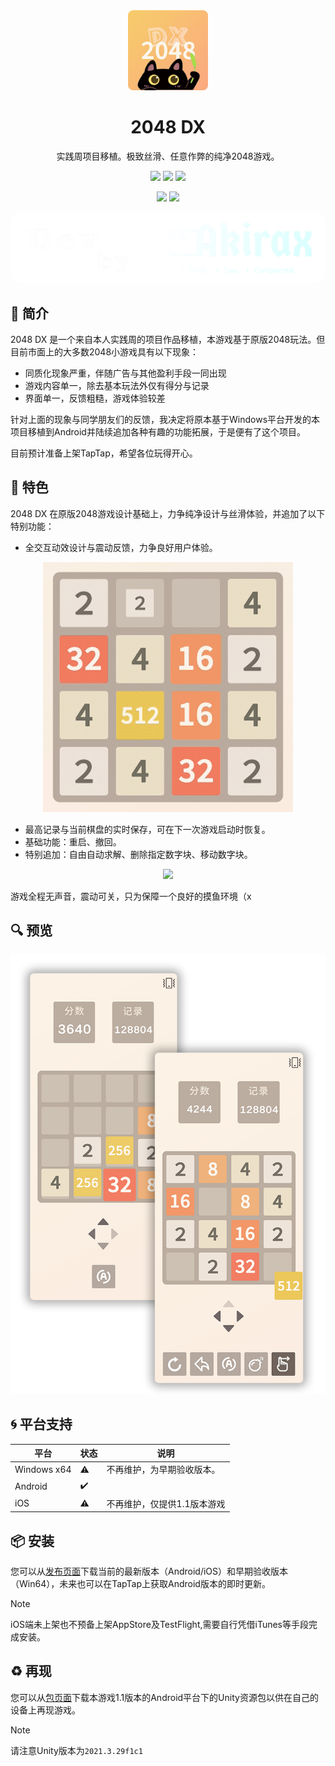 <div align=center>
  <img width=128 src="Assets\Images\gamelogocorner.png">
</div>

<h1 align="center">
  2048 DX
</h1>

<p align="center">
  实践周项目移植。极致丝滑、任意作弊的纯净2048游戏。
</p>

<p align="center">
  <img src="https://img.shields.io/badge/language-C%23-yellow.svg">
  <img src="https://img.shields.io/badge/Platform-Windows%20%7C%20Android%20%7C%20iOS-green.svg">
  <img src="https://img.shields.io/badge/license-MIT-blue.svg">
</p>

<p align="center">
  <img src="https://img.shields.io/badge/Version-1.1-blue">
  <img src="https://img.shields.io/badge/Unity-2021.3.29f1c1-blue?logo=Unity">
</p>

<div align=center>
  <img width=512 src="Assets\Images\logo.png" style="border-radius: 15px;">
</div>

## :pushpin: 简介

2048 DX 是一个来自本人实践周的项目作品移植，本游戏基于原版2048玩法。但目前市面上的大多数2048小游戏具有以下现象：

- 同质化现象严重，伴随广告与其他盈利手段一同出现
- 游戏内容单一，除去基本玩法外仅有得分与记录
- 界面单一，反馈粗糙，游戏体验较差

针对上面的现象与同学朋友们的反馈，我决定将原本基于Windows平台开发的本项目移植到Android并陆续追加各种有趣的功能拓展，于是便有了这个项目。

目前预计准备上架TapTap，希望各位玩得开心。

## :rainbow: 特色

2048 DX 在原版2048游戏设计基础上，力争纯净设计与丝滑体验，并追加了以下特别功能：

- 全交互动效设计与震动反馈，力争良好用户体验。
  

<div align=center>
  <img src="Assets\GiFs\preview.gif">
</div>


- 最高记录与当前棋盘的实时保存，可在下一次游戏启动时恢复。
- 基础功能：重启、撤回。
- 特别追加：自由自动求解、删除指定数字块、移动数字块。
  
<div align=center>
  <img src="Assets\GiFs\functions.gif">
</div>

游戏全程无声音，震动可关，只为保障一个良好的摸鱼环境（x

## :mag: 预览

<div align=center>
  <img src="Assets\Images\preview.png">
</div>

## :cyclone: 平台支持

| 平台                 | 状态 | 说明                |
| -------------------- | ---- | ------------------- |
| Windows x64          | :warning:    |不再维护，为早期验收版本。                  |
| Android          | :heavy_check_mark:    |                     |
| iOS          | :warning:    |不再维护，仅提供1.1版本游戏               |

## 📦 安装

您可以从[发布页面](https://github.com/Matchurry/2048DX/releases)下载当前的最新版本（Android/iOS）和早期验收版本（Win64），未来也可以在TapTap上获取Android版本的即时更新。
> [!NOTE]
> iOS端未上架也不预备上架AppStore及TestFlight,需要自行凭借iTunes等手段完成安装。

## :recycle: 再现

您可以从[包页面](https://github.com/Matchurry/2048DX/releases)下载本游戏1.1版本的Android平台下的Unity资源包以供在自己的设备上再现游戏。
> [!NOTE]
> 请注意Unity版本为`2021.3.29f1c1`